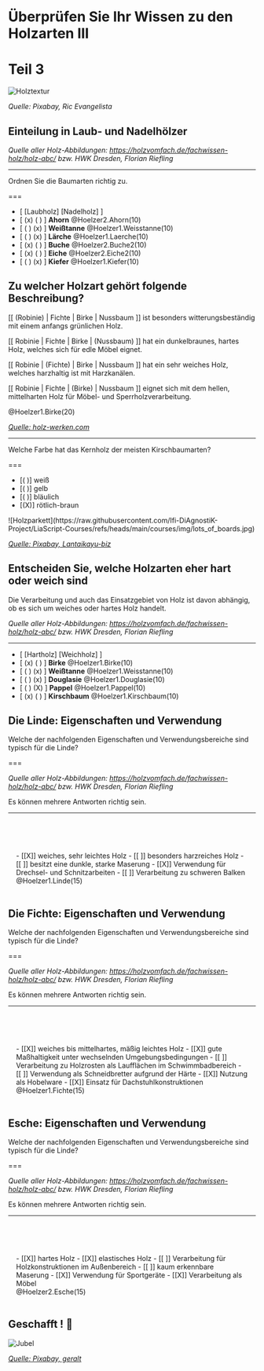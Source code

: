 <!--

author:   Hilke Domsch, Volker Göhler

email:    hilke.domsch@gkz-ev.de

version:  0.0.4

language: de

narrator: Deutsch Male

edit: true
date: 2025-07-29

icon: https://raw.githubusercontent.com/Ifi-DiAgnostiK-Project/LiaScript-Courses/refs/heads/main/img/Logo_234px.png
logo: https://upload.wikimedia.org/wikipedia/commons/3/3c/EB1911_Furniture_Fig._1.%E2%80%94Venetian_Folding_Chair%2C_walnut%2C_c._1530.jpg

attribute: Title Image By AnonymousUnknown author, Public domain, via Wikimedia Commons

comment:  Quiz zu Eigenschaften von Holz -- Teil 3

import: https://raw.githubusercontent.com/Ifi-DiAgnostiK-Project/LiaScript_DragAndDrop_Template/refs/heads/main/README.md
import: https://raw.githubusercontent.com/Ifi-DiAgnostiK-Project/Piktogramme/refs/heads/main/makros.md
import: https://raw.githubusercontent.com/Ifi-DiAgnostiK-Project/LiaScript_ImageQuiz/refs/heads/main/README.md
import: https://raw.githubusercontent.com/Ifi-DiAgnostiK-Project/Holzarten/refs/heads/main/makros.md

title: Holzarten III

tags: 
    - Tischler
    - Holzarten

@style
.image-container {
  width: 200px;
  height: 200px;
  border: 1px solid #ccc;
  display: flex;
  justify-content: center;
  align-items: center;
  overflow: hidden;
  background-color: #f8f8f8;
}

.image-container img {
  width: fit-content;
  height: fit-content;
  object-fit: cover;
  display: block;
}

.lia-table__data {
    overflow: hidden;
    padding: 0.5rem;
}

.flex-container {
    display: flex;
    flex-wrap: wrap; /* Allows the items to wrap as needed */
    align-items: stretch;
    gap: 20px; /* Adds both horizontal and vertical spacing between items */
}

.flex-child { 
    flex: 1;
    margin-right: 20px; /* Adds space between the columns */
}

@media (max-width: 600px) {
    .flex-child {
        flex: 100%; /* Makes the child divs take up the full width on slim devices */
        margin-right: 0; /* Removes the right margin */
    }
}
@end


-->
 
# Überprüfen Sie Ihr Wissen zu den Holzarten III

Teil 3
========

![Holztextur](https://raw.githubusercontent.com/Ifi-DiAgnostiK-Project/LiaScript-Courses/refs/heads/main/courses/img/holztextur.jpg)<!-- style="width:450px" -->

_Quelle: Pixabay, Ric Evangelista_

## Einteilung in Laub- und Nadelhölzer 

_Quelle aller Holz-Abbildungen:_ _https://holzvomfach.de/fachwissen-holz/holz-abc/ bzw. HWK Dresden, Florian Riefling_

--------------------------------

<!--style="color:green"-->Ordnen Sie die Baumarten richtig zu.
=== 

<!--data-randomize -->
- [  [Laubholz]     [Nadelholz]  ]
- [    (x)             ( )       ] __Ahorn__ @Hoelzer2.Ahorn(10)
- [    ( )             (x)       ] __Weißtanne__ @Hoelzer1.Weisstanne(10)
- [    ( )             (x)       ] __Lärche__ @Hoelzer1.Laerche(10)
- [    (x)             ( )       ] __Buche__ @Hoelzer2.Buche2(10)
- [    (x)             ( )       ] __Eiche__ @Hoelzer2.Eiche2(10)
- [    ( )             (x)       ] __Kiefer__ @Hoelzer1.Kiefer(10)


## Zu welcher Holzart gehört folgende Beschreibung?

<section class="flex-container">

<div class="flex-child" style="min-width: 250px">

<!--data-randomize -->
[[ (Robinie) | Fichte | Birke | Nussbaum ]]  ist besonders witterungsbeständig mit einem anfangs grünlichen Holz.

<!--data-randomize -->
[[ Robinie | Fichte | Birke | (Nussbaum) ]]  hat ein dunkelbraunes, hartes Holz, welches sich für edle Möbel eignet.

<!--data-randomize -->
[[  Robinie | (Fichte) | Birke | Nussbaum ]]  hat ein sehr weiches Holz, welches harzhaltig ist mit Harzkanälen.

<!--data-randomize -->
[[  Robinie | Fichte | (Birke) | Nussbaum ]]  eignet sich mit dem hellen, mittelharten Holz für Möbel- und Sperrholzverarbeitung.

</div>

<div class="flex-child" style="min-width: 150px">
@Hoelzer1.Birke(20)

<a  href="https://holz-werken.com/holz-datenbank/birke/"  target=_blank>_Quelle: holz-werken.com_</a>

</div>

</section> 

--------------

<!--style="color:green"-->Welche Farbe hat das Kernholz der meisten Kirschbaumarten?
===

<section class="flex-container">

<div class="flex-child" style="min-width: 250px">

<!--data-randomize -->
- [( )] weiß
- [( )] gelb
- [( )] bläulich
- [(X)] rötlich-braun

</div>

<div class="flex-child" style="min-width: 150px">
![Holzparkett](https://raw.githubusercontent.com/Ifi-DiAgnostiK-Project/LiaScript-Courses/refs/heads/main/courses/img/lots_of_boards.jpg)<!-- style="width:250px" -->

<a  href="https://pixabay.com/de/photos/fu%C3%9Fboden-holz-holzbohlen-parkett-6990002/"  target=_blank>_Quelle: Pixabay, Lantaikayu-biz_</a>

</div>

</section> 


## Entscheiden Sie, welche Holzarten eher hart oder weich sind

<!--style="color:green"--> Die Verarbeitung und auch das Einsatzgebiet von Holz ist davon abhängig, ob es sich um weiches oder hartes Holz handelt.


_Quelle aller Holz-Abbildungen:_ _https://holzvomfach.de/fachwissen-holz/holz-abc/ bzw. HWK Dresden, Florian Riefling_

---------------------------

<!-- data-randomize -->
- [  [Hartholz]     [Weichholz]  ]
- [    (x)             ( )       ] __Birke__ @Hoelzer1.Birke(10)
- [    ( )             (x)       ] __Weißtanne__ @Hoelzer1.Weisstanne(10)
- [    ( )             (x)       ] __Douglasie__ @Hoelzer1.Douglasie(10)
- [    ( )             (X)       ] __Pappel__ @Hoelzer1.Pappel(10)
- [    (x)             ( )       ] __Kirschbaum__ @Hoelzer1.Kirschbaum(10)




## Die Linde: Eigenschaften und Verwendung

<!--style="color:green"-->Welche der nachfolgenden Eigenschaften und Verwendungsbereiche sind typisch für die Linde?
===

_Quelle aller Holz-Abbildungen:_ _https://holzvomfach.de/fachwissen-holz/holz-abc/ bzw. HWK Dresden, Florian Riefling_

<!--style="color:red"-->Es können mehrere Antworten richtig sein.

---------------


<section class="flex-container" style="padding: 1rem;">
<div class="flex-child" style="padding-top:3rem; min-width:200px;">
<!-- data-randomize -->
- [[X]] weiches, sehr leichtes Holz
- [[ ]] besonders harzreiches Holz
- [[ ]] besitzt eine dunkle, starke Maserung
- [[X]] Verwendung für Drechsel- und Schnitzarbeiten
- [[ ]] Verarbeitung zu schweren Balken
</div>
<div class="flex-child">
@Hoelzer1.Linde(15)


</div>
</section>


## Die Fichte: Eigenschaften und Verwendung

<!--style="color:green"-->Welche der nachfolgenden Eigenschaften und Verwendungsbereiche sind typisch für die Linde?
===

_Quelle aller Holz-Abbildungen:_ _https://holzvomfach.de/fachwissen-holz/holz-abc/ bzw. HWK Dresden, Florian Riefling_

<!--style="color:red"-->Es können mehrere Antworten richtig sein.

---------------


<section class="flex-container" style="padding: 1rem;">
<div class="flex-child" style="padding-top:3rem; min-width:200px;">
<!-- data-randomize -->
- [[X]] weiches bis mittelhartes, mäßig leichtes Holz
- [[X]] gute Maßhaltigkeit unter wechselnden Umgebungsbedingungen
- [[ ]] Verarbeitung zu Holzrosten als Laufflächen im Schwimmbadbereich
- [[ ]] Verwendung als Schneidbretter aufgrund der Härte
- [[X]] Nutzung als Hobelware
- [[X]] Einsatz für Dachstuhlkonstruktionen
</div>
<div class="flex-child">
@Hoelzer1.Fichte(15)


</div>
</section>



## Esche: Eigenschaften und Verwendung

<!--style="color:green"-->Welche der nachfolgenden Eigenschaften und Verwendungsbereiche sind typisch für die Linde?
===

_Quelle aller Holz-Abbildungen:_ _https://holzvomfach.de/fachwissen-holz/holz-abc/ bzw. HWK Dresden, Florian Riefling_

<!--style="color:red"-->Es können mehrere Antworten richtig sein.

---------------


<section class="flex-container" style="padding: 1rem;">
<div class="flex-child" style="padding-top:3rem; min-width:200px;">
<!-- data-randomize -->
- [[X]] hartes Holz
- [[X]] elastisches Holz
- [[ ]] Verarbeitung für Holzkonstruktionen im Außenbereich
- [[ ]] kaum erkennbare Maserung
- [[X]] Verwendung für Sportgeräte
- [[X]] Verarbeitung als Möbel
</div>
<div class="flex-child">
@Hoelzer2.Esche(15)


</div>
</section>


## Geschafft ! 👏

![Jubel](https://raw.githubusercontent.com/Ifi-DiAgnostiK-Project/LiaScript-Courses/refs/heads/main/courses/img/colorfull_jumping.jpg)<!-- style="width: 500px" -->


<a  href="https://pixabay.com/de/illustrations/freude-springen-luftsprung-spa%C3%9F-3940425/" target=_blank>_Quelle: Pixabay, geralt_</a>
